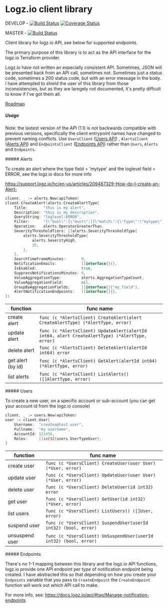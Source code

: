 # Logz.io client library

DEVELOP - [![Build Status](https://travis-ci.org/jonboydell/logzio_client.svg?branch=develop)](https://travis-ci.org/jonboydell/logzio_client) [![Coverage Status](https://coveralls.io/repos/github/jonboydell/logzio_client/badge.svg?branch=develop)](https://coveralls.io/github/jonboydell/logzio_client?branch=develop)

MASTER - [![Build Status](https://travis-ci.org/jonboydell/logzio_client.svg?branch=master)](https://travis-ci.org/jonboydell/logzio_client)

Client library for logz.io API, see below for supported endpoints.

The primary purpose of this library is to act as the API interface for the logz.io Terraform provider.

Logz.io have not written an especially consistent API.  Sometimes, JSON will be presented back from an API call, sometimes not.  Sometimes just a status code, sometimes a 200 status code, but with an error message in the body.  I have attempted to shield the user of this library from those inconsistencies, but as they are laregely not documented, it's 
pretty diffcult to know if I've got them all.

[Roadmap](#roadmap)

##### Usage

Note: the lastest version of the API (1.1) is not backwards compatible with previous versions, specifically the client entrypoint
names have changed to prevent naming conflicts.  Use `UsersClient` ([Users API](#users)) , `AlertsClient` ([Alerts API](#alerts))  and `EndpointsClient` ([Endpoints API](#endpoints))  rather than `Users`, `Alerts` and `Endpoints`.


#####<a name="alerts"></a> Alerts

To create an alert where the type field = 'mytype' and the loglevel field = ERROR, see the logz.io docs for more info

https://support.logz.io/hc/en-us/articles/209487329-How-do-I-create-an-Alert-

```go
client, _ := alerts.New(apiToken)
client.CreateAlert(alerts.CreateAlertType{
    Title:       "this is my alert",
    Description: "this is my description",
    QueryString: "loglevel:ERROR",
    Filter:      "{\"bool\":{\"must\":[{\"match\":{\"type\":\"mytype\"}}],\"must_not\":[]}}",
    Operation:   alerts.OperatorGreaterThan,
    SeverityThresholdTiers: []alerts.SeverityThresholdType{
        alerts.SeverityThresholdType{
            alerts.SeverityHigh,
            10,
        },
    },
    SearchTimeFrameMinutes:       0,
    NotificationEmails:           []interface{}{},
    IsEnabled:                    true,
    SuppressNotificationsMinutes: 0,
    ValueAggregationType:         alerts.AggregationTypeCount,
    ValueAggregationField:        nil,
    GroupByAggregationFields:     []interface{}{"my_field"},
    AlertNotificationEndpoints:   []interface{}{},
})
```

|function|func name|
|---|---|
|create alert|`func (c *AlertsClient) CreateAlert(alert CreateAlertType) (*AlertType, error)`|
|update alert|`func (c *AlertsClient) UpdateAlert(alertId int64, alert CreateAlertType) (*AlertType, error)`
|delete alert|`func (c *AlertsClient) DeleteAlert(alertId int64) error`|
|get alert (by id)|`func (c *AlertsClient) GetAlert(alertId int64) (*AlertType, error)`|
|list alerts|`func (c *AlertsClient) ListAlerts() ([]AlertType, error)`|


#####<a name="users"></a> Users

To create a new user, on a specific account or sub-account (you can get your account id from the logz.io console)

```go
client, _ := users.New(apiToken)
user := client.User{
    Username:  "createa@test.user",
    Fullname:  "my username",
    AccountId: 123456,
    Roles:     []int32{users.UserTypeUser},
}
```

|function|func name|
|---|---|
|create user|`func (c *UsersClient) CreateUser(user User) (*User, error)`|
|update user|`func (c *UsersClient) UpdateUser(user User) (*User, error)`|
|delete user|`func (c *UsersClient) DeleteUser(id int32) error`|
|get user|`func (c *UsersClient) GetUser(id int32) (*User, error)`|
|list users|`func (c *UsersClient) ListUsers() ([]User, error)`|
|suspend user|`func (c *UsersClient) SuspendUser(userId int32) (bool, error)`|
|unsuspend user|`func (c *UsersClient) UnSuspendUser(userId int32) (bool, error)`|

#####<a name="endpoints"></a> Endpoints

There's no 1-1 mapping between this library and the logz.io API functions, logz.io provide one API endpoint per *type* of notification endpoint being created.  I have abstracted this so that depending on how you create your `Endpoints` variable that you pass to `CreateEndpoint` the `CreateEndpoint` function will work out which API call to make. 

For more info, see: https://docs.logz.io/api/#tag/Manage-notification-endpoints




